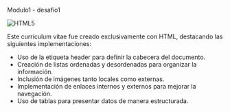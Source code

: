 Modulo1 - desafio1

![HTML5](https://img.shields.io/badge/html5-%23E34F26.svg?style=flat&logo=html5&logoColor=white)

Este currículum vitae fue creado exclusivamente con HTML, destacando las siguientes implementaciones:

- Uso de la etiqueta header para definir la cabecera del documento.
- Creación de listas ordenadas y desordenadas para organizar la información.
- Inclusión de imágenes tanto locales como externas.
- Implementación de enlaces internos y externos para mejorar la navegación.
- Uso de tablas para presentar datos de manera estructurada.
